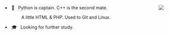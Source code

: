 <img align="right" src='https://github-readme-stats.vercel.app/api?username=luciferbobo&show_icons=true&title_color=fff&icon_color=79ff97&text_color=9f9f9f&bg_color=151515&hide=["contribs"]'>


<li>🔨 &nbsp;&nbsp;Python is captain. C++ is the second mate. 
  
&nbsp;&nbsp;&nbsp;&nbsp; &nbsp;&nbsp;&nbsp;&nbsp; &nbsp;&nbsp; A little HTML & PHP. Used to Git and Linux.</li>

<li>🎓 &nbsp;&nbsp;Looking for further study.</li>



